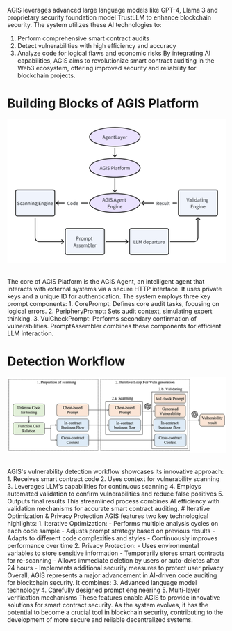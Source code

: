 AGIS leverages advanced large language models like GPT-4,  Llama 3 and proprietary security foundation model TrustLLM to enhance blockchain security. The system utilizes these AI technologies to:
1. Perform comprehensive smart contract audits
2. Detect vulnerabilities with high efficiency and accuracy
3. Analyze code for logical flaws and economic risks
By integrating AI capabilities, AGIS aims to revolutionize smart contract auditing in the Web3 ecosystem, offering improved security and reliability for blockchain projects.
# Building Blocks of AGIS Platform
![Building Blocks of AGIS Platform](./img/BuildingBlocksofAGISPlatform.png "BuildingBlocksofAGISPlatform")

<br>
The core of AGIS Platform is the AGIS Agent, an intelligent agent that interacts with external systems via a secure HTTP interface. It uses private keys and a unique ID for authentication. The system employs three key prompt components:
1. CorePrompt: Defines core audit tasks, focusing on logical errors.
2. PeripheryPrompt: Sets audit context, simulating expert thinking.
3. VulCheckPrompt: Performs secondary confirmation of vulnerabilities.
PromptAssembler combines these components for efficient LLM interaction.

# Detection Workflow
![Detection Workflow](./img/DetectionWorkflow.png "DetectionWorkflow")

<br>
AGIS's vulnerability detection workflow showcases its innovative approach:
1. Receives smart contract code
2. Uses context for vulnerability scanning
3. Leverages LLM’s capabilities for continuous scanning
4. Employs automated validation to confirm vulnerabilities and reduce false positives
5. Outputs final results
This streamlined process combines AI efficiency with validation mechanisms for accurate smart contract auditing.
# Iterative Optimization & Privacy Protection
AGIS features two key technological highlights:
1. Iterative Optimization:
  - Performs multiple analysis cycles on each code sample
  - Adjusts prompt strategy based on previous results
  - Adapts to different code complexities and styles
  - Continuously improves performance over time
2. Privacy Protection:
  - Uses environmental variables to store sensitive information
  - Temporarily stores smart contracts for re-scanning
  - Allows immediate deletion by users or auto-deletes after 24 hours
  - Implements additional security measures to protect user privacy
Overall, AGIS represents a major advancement in AI-driven code auditing for blockchain security. It combines:
3. Advanced language model technology
4. Carefully designed prompt engineering
5. Multi-layer verification mechanisms
These features enable AGIS to provide innovative solutions for smart contract security. As the system evolves, it has the potential to become a crucial tool in blockchain security, contributing to the development of more secure and reliable decentralized systems.
